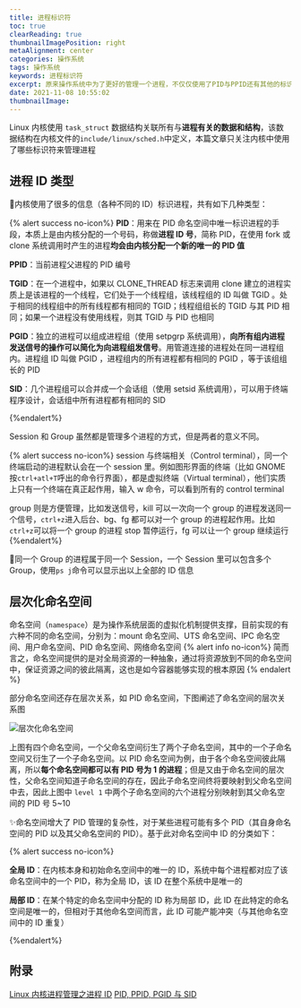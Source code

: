 ```yaml
---
title: 进程标识符
toc: true
clearReading: true
thumbnailImagePosition: right
metaAlignment: center
categories: 操作系统
tags: 操作系统
keywords: 进程标识符
excerpt: 原来操作系统中为了更好的管理一个进程，不仅仅使用了PID与PPID还有其他的标识符标识对应的进程
date: 2021-11-08 10:55:02
thumbnailImage:
---
```


<!-- toc -->

Linux 内核使用 `task_struct` 数据结构关联所有与**进程有关的数据和结构**，该数据结构在内核文件的`include/linux/sched.h`中定义，本篇文章只关注内核中使用了哪些标识符来管理进程

## 进程 ID 类型

:book:内核使用了很多的信息（各种不同的 ID）标识进程，共有如下几种类型：

{% alert success no-icon%}
**PID**：用来在 PID 命名空间中唯一标识进程的手段，本质上是由内核分配的一个号码，称做**进程 ID 号**，简称 PID，在使用 fork 或 clone 系统调用时产生的进程**均会由内核分配一个新的唯一的 PID 值**

**PPID**：当前进程父进程的 PID 编号

**TGID**：在一个进程中，如果以 CLONE_THREAD 标志来调用 clone 建立的进程实质上是该进程的一个线程，它们处于一个线程组，该线程组的 ID 叫做 TGID 。处于相同的线程组中的所有线程都有相同的 TGID；线程组组长的 TGID 与其 PID 相同；如果一个进程没有使用线程，则其 TGID 与 PID 也相同

**PGID**：独立的进程可以组成进程组（使用 setpgrp 系统调用），**向所有组内进程发送信号的操作可以简化为向进程组发信号**。用管道连接的进程处在同一进程组内。进程组 ID 叫做 PGID ，进程组内的所有进程都有相同的 PGID ，等于该组组长的 PID

**SID**：几个进程组可以合并成一个会话组（使用 setsid 系统调用），可以用于终端程序设计，会话组中所有进程都有相同的 SID

{%endalert%}

Session 和 Group 虽然都是管理多个进程的方式，但是两者的意义不同。

{% alert success no-icon%}
session 与终端相关（Control terminal），同一个终端启动的进程默认会在一个 session 里。例如图形界面的终端（比如 GNOME 按`ctrl+atl+T`呼出的命令行界面），都是虚拟终端（Virtual terminal），他们实质上只有一个终端在真正起作用，输入 w 命令，可以看到所有的 control terminal

group 则是方便管理，比如发送信号，kill 可以一次向一个 group 的进程发送同一个信号，`ctrl+z`进入后台、bg、fg 都可以对一个 group 的进程起作用。比如`ctrl+z`可以将一个 group 的进程 stop 暂停运行，fg 可以让一个 group 继续运行
{%endalert%}

:notebook:同一个 Group 的进程属于同一个 Session，一个 Session 里可以包含多个 Group，使用`ps j`命令可以显示出以上全部的 ID 信息

## 层次化命名空间

命名空间（`namespace`）是为操作系统层面的虚拟化机制提供支撑，目前实现的有六种不同的命名空间，分别为：mount 命名空间、UTS 命名空间、IPC 命名空间、用户命名空间、PID 命名空间、网络命名空间
{% alert info no-icon%}
简而言之，命名空间提供的是对全局资源的一种抽象，通过将资源放到不同的命名空间中，保证资源之间的彼此隔离，这也是如今容器能够实现的根本原因
{% endalert %}

部分命名空间还存在层次关系，如 PID 命名空间，下图阐述了命名空间的层次关系图

![层次化命名空间](https://cdn.jsdelivr.net/gh/pineapple-man/blogImage@main/image/pidNameSpace.png)

上图有四个命名空间，一个父命名空间衍生了两个子命名空间，其中的一个子命名空间又衍生了一个子命名空间。以 PID 命名空间为例，由于各个命名空间彼此隔离，所以**每个命名空间都可以有 PID 号为 1 的进程**；但是又由于命名空间的层次性，父命名空间知道子命名空间的存在，因此子命名空间终将要映射到父命名空间中去，因此上图中 `level 1` 中两个子命名空间的六个进程分别映射到其父命名空间的 PID 号 5~10

:sparkles:命名空间增大了 PID 管理的复杂性，对于某些进程可能有多个 PID（其自身命名空间的 PID 以及其父命名空间的 PID）。基于此对命名空间中 ID 的分类如下：

{% alert success no-icon%}

**全局 ID**：在内核本身和初始命名空间中的唯一的 ID，系统中每个进程都对应了该命名空间中的一个 PID，称为全局 ID，该 ID 在整个系统中是唯一的

**局部 ID**：在某个特定的命名空间中分配的 ID 称为局部 ID，此 ID 在此特定的命名空间是唯一的，但相对于其他命名空间而言，此 ID 可能产能冲突（与其他命名空间中的 ID 重复）

{%endalert%}

## 附录

[Linux 内核进程管理之进程 ID](https://www.cnblogs.com/hazir/p/linux_kernel_pid.html)
[PID, PPID, PGID 与 SID](https://blog.csdn.net/Justdoit123_/article/details/101347971)
